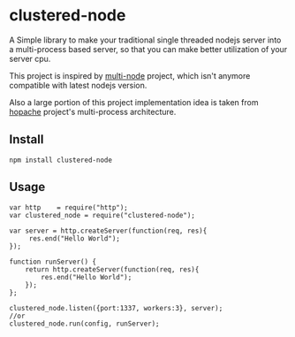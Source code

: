 clustered-node
==============

A Simple library to make your traditional single threaded nodejs server into a multi-process based server, 
so that you can make better utilization of your server cpu.

This project is inspired by [multi-node](https://github.com/kriszyp/multi-node) project, which isn't anymore compatible with latest nodejs version.

Also a large portion of this project implementation idea is taken from [hopache](https://github.com/hipache/hipache)
project's multi-process architecture.

## Install
```
npm install clustered-node
```

## Usage

```
var http    = require("http");
var clustered_node = require("clustered-node");

var server = http.createServer(function(req, res){
     res.end("Hello World");
});

function runServer() {
    return http.createServer(function(req, res){
        res.end("Hello World");
    });
};

clustered_node.listen({port:1337, workers:3}, server);
//or
clustered_node.run(config, runServer);
```
